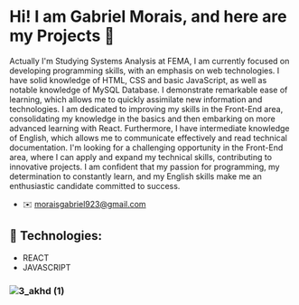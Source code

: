 # Hi! I am Gabriel Morais, and here are my Projects  👋

Actually I'm Studying Systems Analysis at FEMA, I am currently focused on developing programming skills, with an emphasis on web technologies. I have solid knowledge of HTML, CSS and basic JavaScript, as well as notable knowledge of MySQL Database.
I demonstrate remarkable ease of learning, which allows me to quickly assimilate new information and technologies. I am dedicated to improving my skills in the Front-End area, consolidating my knowledge in the basics and then embarking on more advanced learning with React.
Furthermore, I have intermediate knowledge of English, which allows me to communicate effectively and read technical documentation. I'm looking for a challenging opportunity in the Front-End area, where I can apply and expand my technical skills, contributing to innovative projects. I am confident that my passion for programming, my determination to constantly learn, and my English skills make me an enthusiastic candidate committed to success.

- ✉️ moraisgabriel923@gmail.com
  
 ## 🚀 Technologies:                                                         


  - REACT
  - JAVASCRIPT

 ### ![3_akhd (1)](https://github.com/GMoraisz/GMoraisz/assets/136760261/6f031606-d454-431f-8a5c-fa5226726958)



